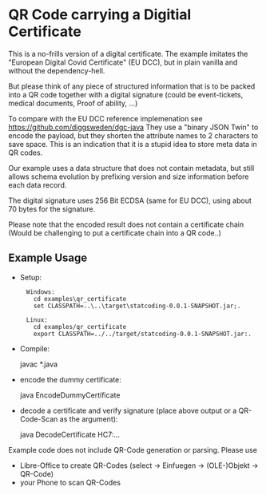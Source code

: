 QR Code carrying a Digitial Certificate
=======================================

This is a no-frills version of a digital certificate. The example
imitates the "European Digital Covid Certificate" (EU DCC), but in plain
vanilla and without the dependency-hell.

But please think of any piece of structured information that is to be
packed into a QR code together with a digital signature (could be
event-tickets, medical documents, Proof of ability, ...)

To compare with the EU DCC reference implemenation see https://github.com/diggsweden/dgc-java
They use a "binary JSON Twin" to encode the payload, but they shorten the attribute names
to 2 characters to save space. This is an indication that it is a stupid idea to store
meta data in QR codes.

Our example uses a data structure that does not contain metadata, but still allows
schema evolution by prefixing version and size information before each data record.

The digital signature uses 256 Bit ECDSA (same for EU DCC), using about 70 bytes for the signature.

Please note that the encoded result does not contain a certificate chain (Would
be challenging to put a certificate chain into a QR code..)


Example Usage
-------------

 - Setup:

```
     Windows:
       cd examples\qr_certificate
       set CLASSPATH=..\..\target\statcoding-0.0.1-SNAPSHOT.jar;.

     Linux:
       cd examples/qr_certificate
       export CLASSPATH=../../target/statcoding-0.0.1-SNAPSHOT.jar:.
``` 

 - Compile:

   javac *.java
 

 - encode the dummy certificate:

   java EncodeDummyCertificate
   

 - decode a certificate and verify signature (place above output or a QR-Code-Scan as the argument):

   java DecodeCertificate HC7:...

Example code does not include QR-Code generation or parsing. Please use

- Libre-Office to create QR-Codes (select -> Einfuegen -> (OLE-)Objekt -> QR-Code)
- your Phone to scan QR-Codes
